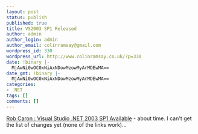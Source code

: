 ```yaml
---
layout: post
status: publish
published: true
title: VS2003 SP1 Released
author: admin
author_login: admin
author_email: colinramsay@gmail.com
wordpress_id: 330
wordpress_url: http://www.colinramsay.co.uk/?p=330
date: !binary |-
  MjAwNi0wOC0xNiAxNDowMzowMyArMDEwMA==
date_gmt: !binary |-
  MjAwNi0wOC0xNiAxNDowMzowMyArMDEwMA==
categories:
- .NET
tags: []
comments: []
---
```

<p><a title="Rob Caron : Visual Studio .NET 2003 SP1 Available" href="http://blogs.msdn.com/robcaron/archive/2006/08/16/702177.aspx">Rob Caron : Visual Studio .NET 2003 SP1 Available</a> - about time. I can't get the list of changes yet (none of the links work)...</p>

